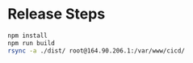 # Release Steps

```sh
npm install
npm run build
rsync -a ./dist/ root@164.90.206.1:/var/www/cicd/
```